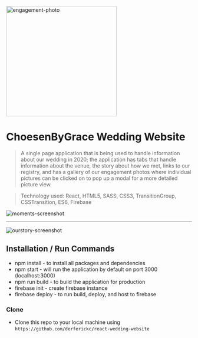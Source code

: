 <a href="https://choesenbygrace-wedding-website.web.app/">
	<img src="https://firebasestorage.googleapis.com/v0/b/choesenbygrace-wedding-website.appspot.com/o/engagement%2FGrace_Fred_Engagement_HiRes_(77_of_83).jpg?alt=media&token=ad0fbea5-aaa8-4dd0-8b20-6d5a2fda1a10" title="engagement-photo" alt="engagement-photo" width="300">
</a>

# ChoesenByGrace Wedding Website

> A single page application that is being used to handle information about our wedding in 2020; the application has tabs that handle information about the venue, the story about how we met, links to our registry, and has a gallery of our engagement photos where individual pictures can be clicked on to pop up a modal for a more detailed picture view.

> Technology used: React, HTML5, SASS, CSS3, TransitionGroup, CSSTransition, ES6, Firebase

<img src="https://firebasestorage.googleapis.com/v0/b/choesenbygrace-wedding-website.appspot.com/o/moments-screenshot.png?alt=media&token=2792675f-115d-4b77-a970-74d599f71dcb" title="moments-screenshot" alt="moments-screenshot">

---

<img src="https://firebasestorage.googleapis.com/v0/b/choesenbygrace-wedding-website.appspot.com/o/ourstory-screenshot.png?alt=media&token=420a8a1f-4500-4eff-b2e7-ebd0c3d11a8e" title="ourstory-screenshot" alt="ourstory-screenshot">

## Installation / Run Commands

- npm install - to install all packages and dependencies
- npm start - will run the application by default on port 3000 (localhost:3000)
- npm run build - to build the application for production
- firebase init - create firebase instance
- firebase deploy - to run build, deploy, and host to firebase

### Clone

- Clone this repo to your local machine using `https://github.com/derferickc/react-wedding-website`
